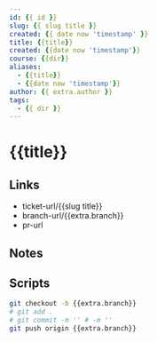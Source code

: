 ```yaml
---
id: {{ id }}
slug: {{ slug title }}
created: {{ date now 'timestamp' }}
title: {{title}}
created: {{date now 'timestamp'}}
course: {{dir}}
aliases:
  - {{title}}
  - {{date now 'timestamp'}}
author: {{ extra.author }}
tags:
  - {{ dir }}
---
```


# {{title}}

## Links

- ticket-url/{{slug title}}
- branch-url/{{extra.branch}}
- pr-url

## Notes

<!-- ### Environment -->
<!-- ### Precondition -->
<!-- ### Steps to reproduce -->
<!-- ### Current behavior -->
<!-- ### Expected behavior -->

## Scripts

```sh
git checkout -b {{extra.branch}}
# git add .
# git commit -m '' # -m ''
git push origin {{extra.branch}}
```
